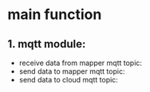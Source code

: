 # main function

## 1. mqtt module:
- receive data from mapper
  mqtt topic: 
- send data to mapper
  mqtt topic:
- send data to cloud
  mqtt topic:
